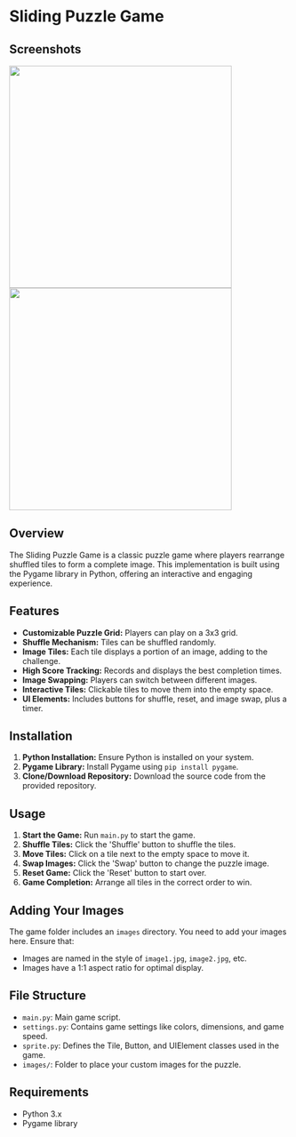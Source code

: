 # Sliding Puzzle Game

## Screenshots

<img src="https://github.com/Raymondtaoo/SlidingPuzzle/assets/123979366/f1a4f010-d7a2-4c6c-a810-5d48afe87d49" width="400">
<img src="https://github.com/Raymondtaoo/SlidingPuzzle/assets/123979366/d4b685d8-f645-4732-b5ca-36da25ab6bff" width="400">

## Overview

The Sliding Puzzle Game is a classic puzzle game where players rearrange shuffled tiles to form a complete image. This implementation is built using the Pygame library in Python, offering an interactive and engaging experience.

## Features

- **Customizable Puzzle Grid:** Players can play on a 3x3 grid.
- **Shuffle Mechanism:** Tiles can be shuffled randomly.
- **Image Tiles:** Each tile displays a portion of an image, adding to the challenge.
- **High Score Tracking:** Records and displays the best completion times.
- **Image Swapping:** Players can switch between different images.
- **Interactive Tiles:** Clickable tiles to move them into the empty space.
- **UI Elements:** Includes buttons for shuffle, reset, and image swap, plus a timer.

## Installation

1. **Python Installation:** Ensure Python is installed on your system.
2. **Pygame Library:** Install Pygame using `pip install pygame`.
3. **Clone/Download Repository:** Download the source code from the provided repository.

## Usage

1. **Start the Game:** Run `main.py` to start the game.
2. **Shuffle Tiles:** Click the 'Shuffle' button to shuffle the tiles.
3. **Move Tiles:** Click on a tile next to the empty space to move it.
4. **Swap Images:** Click the 'Swap' button to change the puzzle image.
5. **Reset Game:** Click the 'Reset' button to start over.
6. **Game Completion:** Arrange all tiles in the correct order to win.

## Adding Your Images

The game folder includes an `images` directory. You need to add your images here. Ensure that:
- Images are named in the style of `image1.jpg`, `image2.jpg`, etc.
- Images have a 1:1 aspect ratio for optimal display.

## File Structure

- `main.py`: Main game script.
- `settings.py`: Contains game settings like colors, dimensions, and game speed.
- `sprite.py`: Defines the Tile, Button, and UIElement classes used in the game.
- `images/`: Folder to place your custom images for the puzzle.

## Requirements

- Python 3.x
- Pygame library

